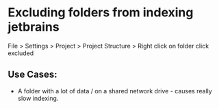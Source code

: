 # Excluding folders from indexing jetbrains
File > Settings > Project > Project Structure > Right click on folder click excluded

## Use Cases:
- A folder with a lot of data / on a shared network drive - causes really slow indexing.